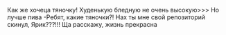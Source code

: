 Как же хочеца тяночку! Худенькую бледную не очень высокую>>>
Но лучше пива
-Ребят, какие тяночки?!
Нах ты мне свой репозиторий скинул, Ярик???!!!
Ща расскажу, жизнь прекрасна